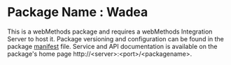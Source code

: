 # Package Name : Wadea
This is a webMethods package and requires a webMethods Integration Server to host it. Package versioning and configuration can be found in the package [manifest](./Wadea/manifest.v3) file. Service and API documentation is available on the package's home page http://&lt;server&gt;:&lt;port&gt;/&lt;packagename>.